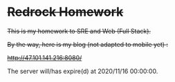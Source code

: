 # ~~Redrock Homework~~
~~This is my homework to SRE and Web (Full Stack).~~

~~By the way, here is my blog (not adapted to mobile yet) :~~

~~http://47.101.141.216:8080/~~

The server will/has expire(d) at 2020/11/16 00:00:00.